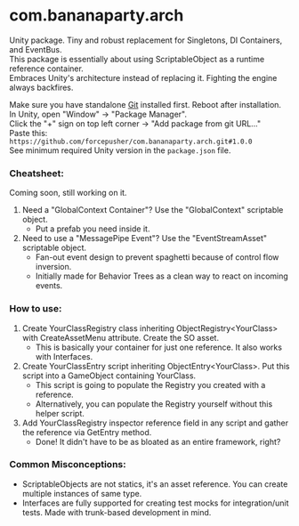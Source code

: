 # com.bananaparty.arch  
  
Unity package. Tiny and robust replacement for Singletons, DI Containers, and EventBus.  
This package is essentially about using ScriptableObject as a runtime reference container.  
Embraces Unity's architecture instead of replacing it. Fighting the engine always backfires.  
  
Make sure you have standalone [Git](https://git-scm.com/downloads) installed first. Reboot after installation.  
In Unity, open "Window" -> "Package Manager".  
Click the "+" sign on top left corner -> "Add package from git URL..."  
Paste this: `https://github.com/forcepusher/com.bananaparty.arch.git#1.0.0`  
See minimum required Unity version in the `package.json` file.  
  
### Cheatsheet:  
Coming soon, still working on it.  
1. Need a "GlobalContext Container"? Use the "GlobalContext" scriptable object.  
    - Put a prefab you need inside it.  
2. Need to use a "MessagePipe Event"? Use the "EventStreamAsset" scriptable object.  
	- Fan-out event design to prevent spaghetti because of control flow inversion.  
	- Initially made for Behavior Trees as a clean way to react on incoming events.  
  
### How to use:  
1. Create YourClassRegistry class inheriting ObjectRegistry\<YourClass\> with CreateAssetMenu attribute. Create the SO asset.  
	- This is basically your container for just one reference. It also works with Interfaces.  
2. Create YourClassEntry script inheriting ObjectEntry\<YourClass\>. Put this script into a GameObject containing YourClass.  
	- This script is going to populate the Registry you created with a reference.  
	- Alternatively, you can populate the Registry yourself without this helper script.  
3. Add YourClassRegistry inspector reference field in any script and gather the reference via GetEntry method.  
   	- Done! It didn't have to be as bloated as an entire framework, right?  
  
### Common Misconceptions:  
- ScriptableObjects are not statics, it's an asset reference. You can create multiple instances of same type.  
- Interfaces are fully supported for creating test mocks for integration/unit tests. Made with trunk-based development in mind.
